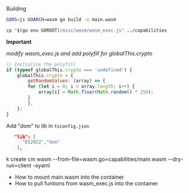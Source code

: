 Building

```bash
GOOS=js GOARCH=wasm go build -o main.wasm

cp "$(go env GOROOT)/misc/wasm/wasm_exec.js" ../capabilities
```


**Important**

_modify wasm_exec.js and add polyfill for globalThis.crypto_

```js
// Initialize the polyfill
if (typeof globalThis.crypto === 'undefined') {
    globalThis.crypto = {
        getRandomValues: (array) => {
        for (let i = 0; i < array.length; i++) {
            array[i] = Math.floor(Math.random() * 256);
        }
        },
    };
}
```

Add "dom" to lib in `tsconfig.json`

```json
   "lib": [
      "ES2022","dom"
    ],
```
k create cm wasm --from-file=wasm.go=capabilities/main.wasm --dry-run=client -oyaml 


- How to mount main.wasm into the container
- How to pull funtions from wasm_exec.js into the container